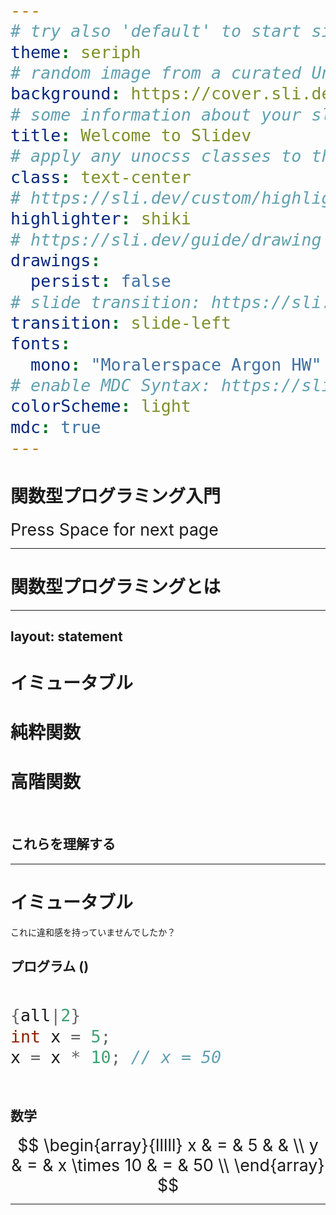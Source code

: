 ```yaml
---
# try also 'default' to start simple
theme: seriph
# random image from a curated Unsplash collection by Anthony
background: https://cover.sli.dev
# some information about your slides, markdown enabled
title: Welcome to Slidev
# apply any unocss classes to the current slide
class: text-center
# https://sli.dev/custom/highlighters.html
highlighter: shiki
# https://sli.dev/guide/drawing
drawings:
  persist: false
# slide transition: https://sli.dev/guide/animations#slide-transitions
transition: slide-left
fonts:
  mono: "Moralerspace Argon HW"
# enable MDC Syntax: https://sli.dev/guide/syntax#mdc-syntax
colorScheme: light
mdc: true
---
```


# 関数型プログラミング入門

<div class="pt-12">
  <span @click="$slidev.nav.next" class="px-2 py-1 rounded cursor-pointer" hover="bg-white bg-opacity-10">
    Press Space for next page <carbon:arrow-right class="inline"/>
  </span>
</div>

---

# 関数型プログラミングとは


---
layout: statement
---


# イミュータブル
# 純粋関数
# 高階関数

<br>

## これらを理解する

---

<style>
  span {
    font-size: 20pt;
  }
</style>

# イミュータブル

これに違和感を持っていませんでしたか？

## プログラム ()

<br>

```java
{all|2}
int x = 5;
x = x * 10; // x = 50
```

<br>

<div v-click>

## 数学

$$
\begin{array}{lllll}
  x & = & 5           &   &    \\
  y & = & x \times 10 & = & 50 \\
\end{array}
$$

</div>

---